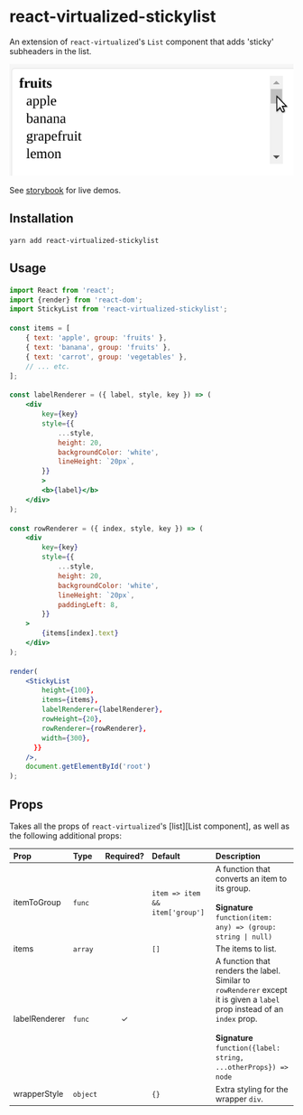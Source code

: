 # react-virtualized-stickylist
An extension of `react-virtualized`'s `List` component that adds 'sticky' subheaders in the list.

![demo1.gif](demo1.gif)

See [storybook][storybook] for live demos.

## Installation
```
yarn add react-virtualized-stickylist
```

## Usage
```jsx
import React from 'react';
import {render} from 'react-dom';
import StickyList from 'react-virtualized-stickylist';

const items = [
    { text: 'apple', group: 'fruits' },
    { text: 'banana', group: 'fruits' },
    { text: 'carrot', group: 'vegetables' },
    // ... etc.
];

const labelRenderer = ({ label, style, key }) => (
    <div
        key={key}
        style={{
            ...style,
            height: 20,
            backgroundColor: 'white',
            lineHeight: `20px`,
        }}
        >
        <b>{label}</b>
    </div>
);

const rowRenderer = ({ index, style, key }) => (
    <div
        key={key}
        style={{
            ...style,
            height: 20,
            backgroundColor: 'white',
            lineHeight: `20px`,
            paddingLeft: 8,
        }}
    >
        {items[index].text}
    </div>
);

render(
    <StickyList
        height={100},
        items={items},
        labelRenderer={labelRenderer},
        rowHeight={20},
        rowRenderer={rowRenderer},
        width={300},
      }}
    />,
    document.getElementById('root')
);
```

## Props
Takes all the props of `react-virtualized`'s [list][List component], as well as the following additional props:

| Prop | Type | Required? | Default | Description |
| :--- | :--- | :---: | :--- | :--- |
| itemToGroup | `func` |  | `item => item && item['group']` | A function that converts an item to its group.<br><br>**Signature**<br>`function(item: any) => (group: string \| null)` |
| items | `array` |   | `[]` | The items to list. |
| labelRenderer | `func` | ✓ |  | A function that renders the label.<br>Similar to `rowRenderer` except it is given a `label` prop instead of an<br>`index` prop.<br><br>**Signature**<br>`function({label: string, ...otherProps}) => node` |
| wrapperStyle | `object` |   | `{}` | Extra styling for the wrapper `div`. |

[storybook]: https://jf248.github.io/react-virtualized-stickylist/
[list]: https://github.com/bvaughn/react-virtualized/blob/master/docs/List.md
